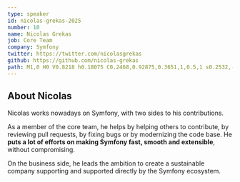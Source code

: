```yaml
---
type: speaker
id: nicolas-grekas-2025
number: 10
name: Nicolas Grekas
job: Core Team
company: Symfony
twitter: https://twitter.com/nicolasgrekas
github: https://github.com/nicolas-grekas
path: M1,0 H0 V0.8218 h0.18075 C0.2468,0.92875,0.3651,1,0.5,1 s0.2532,-0.07125,0.31925,-0.1782 H1 V0 z
---
```


## About Nicolas

Nicolas works nowadays on Symfony, with two sides to his contributions.

As a member of the core team, he helps by helping others to contribute, by reviewing pull requests, by fixing bugs or by modernizing the code base. He **puts a lot of efforts on making Symfony fast, smooth and extensible**, without compromising.

On the business side, he leads the ambition to create a sustainable company supporting and supported directly by the Symfony ecosystem.

